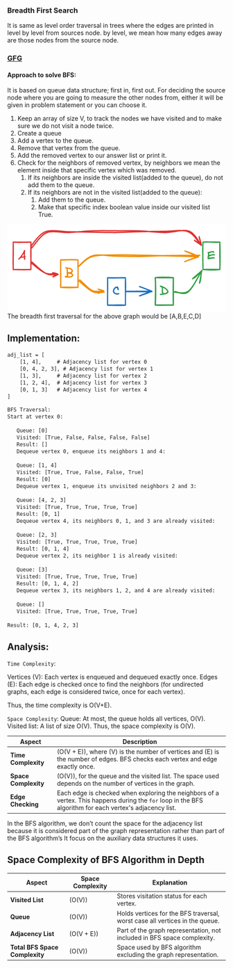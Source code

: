 ### Breadth First Search

It is same as level order traversal in trees where the edges are printed in level by level from sources node.
by level, we mean how many edges away are those nodes from the source node.

<h3><a href="https://www.geeksforgeeks.org/batch/dsa-python-self-paced/track/DS-Python-Graph/problem/bfs-traversal-of-graph" target="_blank">GFG</a></h3>

#### Approach to solve BFS:

It is based on queue data structure; first in, first out.
For deciding the source node where you are going to measure the other nodes from, either it will be given in problem statement or you can choose it.

1. Keep an array of size V, to track the nodes we have visited and to make sure we do not visit a node twice.
2. Create a queue
3. Add a vertex to the queue.
4. Remove that vertex from the queue.
5. Add the removed vertex to our answer list or print it.
6. Check for the neighbors of removed vertex, by neighbors we mean the element inside that specific vertex which was removed.
   1. If its neighbors are inside the visited list(added to the queue), do not add them to the queue.
   2. If its neighbors are not in the visited list(added to the queue):
      1. Add them to the queue.
      2. Make that specific index boolean value inside our visited list True.

<img src="../../assets/graph/bfs.png" height = "200">
The breadth first traversal for the above graph would be [A,B,E,C,D]

## Implementation:

```text
adj_list = [
    [1, 4],     # Adjacency list for vertex 0
    [0, 4, 2, 3], # Adjacency list for vertex 1
    [1, 3],     # Adjacency list for vertex 2
    [1, 2, 4],  # Adjacency list for vertex 3
    [0, 1, 3]   # Adjacency list for vertex 4
]

```

```text
BFS Traversal:
Start at vertex 0:

   Queue: [0]
   Visited: [True, False, False, False, False]
   Result: []
   Dequeue vertex 0, enqueue its neighbors 1 and 4:

   Queue: [1, 4]
   Visited: [True, True, False, False, True]
   Result: [0]
   Dequeue vertex 1, enqueue its unvisited neighbors 2 and 3:

   Queue: [4, 2, 3]
   Visited: [True, True, True, True, True]
   Result: [0, 1]
   Dequeue vertex 4, its neighbors 0, 1, and 3 are already visited:

   Queue: [2, 3]
   Visited: [True, True, True, True, True]
   Result: [0, 1, 4]
   Dequeue vertex 2, its neighbor 1 is already visited:

   Queue: [3]
   Visited: [True, True, True, True, True]
   Result: [0, 1, 4, 2]
   Dequeue vertex 3, its neighbors 1, 2, and 4 are already visited:

   Queue: []
   Visited: [True, True, True, True, True]

Result: [0, 1, 4, 2, 3]
```

## Analysis:

`Time Complexity`:

Vertices (V): Each vertex is enqueued and dequeued exactly once.
Edges (E): Each edge is checked once to find the neighbors (for undirected graphs, each edge is considered twice, once for each vertex).

Thus, the time complexity is O(V+E).

`Space Complexity`:
Queue: At most, the queue holds all vertices, O(V).
Visited list: A list of size O(V).
Thus, the space complexity is O(V).

| **Aspect**           | **Description**                                                                                                                                          |
| -------------------- | -------------------------------------------------------------------------------------------------------------------------------------------------------- |
| **Time Complexity**  | \(O(V + E)\), where \(V\) is the number of vertices and \(E\) is the number of edges. BFS checks each vertex and edge exactly once.                      |
| **Space Complexity** | \(O(V)\), for the queue and the visited list. The space used depends on the number of vertices in the graph.                                             |
| **Edge Checking**    | Each edge is checked when exploring the neighbors of a vertex. This happens during the `for` loop in the BFS algorithm for each vertex's adjacency list. |

In the BFS algorithm, we don’t count the space for the adjacency list because it is considered part of the graph representation rather than part of the BFS algorithm’s
It focus on the auxiliary data structures it uses.

## Space Complexity of BFS Algorithm in Depth

| **Aspect**                     | **Space Complexity** | **Explanation**                                                             |
| ------------------------------ | -------------------- | --------------------------------------------------------------------------- |
| **Visited List**               | \(O(V)\)             | Stores visitation status for each vertex.                                   |
| **Queue**                      | \(O(V)\)             | Holds vertices for the BFS traversal, worst case all vertices in the queue. |
| **Adjacency List**             | \(O(V + E)\)         | Part of the graph representation, not included in BFS space complexity.     |
| **Total BFS Space Complexity** | \(O(V)\)             | Space used by BFS algorithm excluding the graph representation.             |
